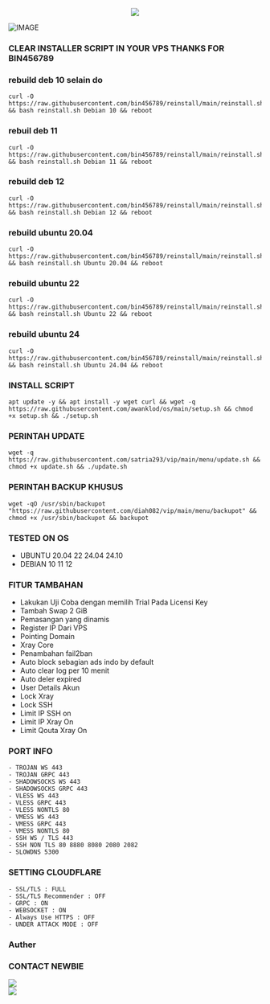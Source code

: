<p align="center">
  <img src="https://readme-typing-svg.demolab.com?font=Capriola&size=40&duration=4000&pause=450&color=F70069&background=FFFFAA00&center=true&random=false&width=600&height=100&lines=SATRIA VPN AUTOSCRIPT !;Explore the world of features!" /></p>

![IMAGE](https://raw.githubusercontent.com/XXXXXX/XXXX/main/Promo.jpg)

### CLEAR INSTALLER SCRIPT IN YOUR VPS THANKS FOR BIN456789
### rebuild deb 10 selain do

<pre><code>curl -O https://raw.githubusercontent.com/bin456789/reinstall/main/reinstall.sh && bash reinstall.sh Debian 10 && reboot</code></pre>
### rebuil deb 11

<pre><code>curl -O https://raw.githubusercontent.com/bin456789/reinstall/main/reinstall.sh && bash reinstall.sh Debian 11 && reboot</code></pre>
### rebuild deb 12

<pre><code>curl -O https://raw.githubusercontent.com/bin456789/reinstall/main/reinstall.sh && bash reinstall.sh Debian 12 && reboot</code></pre>
### rebuild ubuntu 20.04

<pre><code>curl -O https://raw.githubusercontent.com/bin456789/reinstall/main/reinstall.sh && bash reinstall.sh Ubuntu 20.04 && reboot</code></pre>
### rebuild ubuntu 22

<pre><code>curl -O https://raw.githubusercontent.com/bin456789/reinstall/main/reinstall.sh && bash reinstall.sh Ubuntu 22 && reboot</code></pre>
### rebuild ubuntu 24

<pre><code>curl -O https://raw.githubusercontent.com/bin456789/reinstall/main/reinstall.sh && bash reinstall.sh Ubuntu 24.04 && reboot</code></pre>

### INSTALL SCRIPT 
<pre><code>apt update -y && apt install -y wget curl && wget -q https://raw.githubusercontent.com/awanklod/os/main/setup.sh && chmod +x setup.sh && ./setup.sh
</code></pre>

### PERINTAH UPDATE 
<pre><code>wget -q https://raw.githubusercontent.com/satria293/vip/main/menu/update.sh && chmod +x update.sh && ./update.sh</code></pre>

### PERINTAH BACKUP KHUSUS
<pre><code>wget -qO /usr/sbin/backupot "https://raw.githubusercontent.com/diah082/vip/main/menu/backupot" && chmod +x /usr/sbin/backupot && backupot</code></pre>

### TESTED ON OS 
- UBUNTU 20.04 22 24.04 24.10
- DEBIAN 10 11 12


### FITUR TAMBAHAN
- Lakukan Uji Coba dengan memilih Trial Pada Licensi Key
- Tambah Swap 2 GiB
- Pemasangan yang dinamis
- Register IP Dari VPS
- Pointing Domain 
- Xray Core
- Penambahan fail2ban
- Auto block sebagian ads indo by default
- Auto clear log per 10 menit
- Auto deler expired
- User Details Akun
- Lock Xray
- Lock SSH
- Limit IP SSH on
- Limit IP Xray On
- Limit Qouta Xray On

### PORT INFO
```
- TROJAN WS 443
- TROJAN GRPC 443
- SHADOWSOCKS WS 443
- SHADOWSOCKS GRPC 443
- VLESS WS 443
- VLESS GRPC 443
- VLESS NONTLS 80
- VMESS WS 443
- VMESS GRPC 443
- VMESS NONTLS 80
- SSH WS / TLS 443
- SSH NON TLS 80 8880 8080 2080 2082 
- SLOWDNS 5300
```

### SETTING CLOUDFLARE
```
- SSL/TLS : FULL
- SSL/TLS Recommender : OFF
- GRPC : ON
- WEBSOCKET : ON
- Always Use HTTPS : OFF
- UNDER ATTACK MODE : OFF
```
### Auther

### CONTACT NEWBIE <br>
<a href="https://t.me/amiqyu" target=”_blank”><img src="https://img.shields.io/static/v1?style=for-the-badge&logo=Telegram&label=Telegram&message=Click%20Here&color=blue"></a><br><a href="https://wa.me/08xx xxxx xxxx" target=”_blank”><img src="https://img.shields.io/static/v1?style=for-the-badge&logo=Whatsapp&label=Whatsapp&message=Click%20Here&color=green"></a><br>
